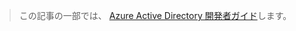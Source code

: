 > この記事の一部では、 [Azure Active Directory 開発者ガイド](../articles/active-directory/active-directory-developers-guide.md)します。




